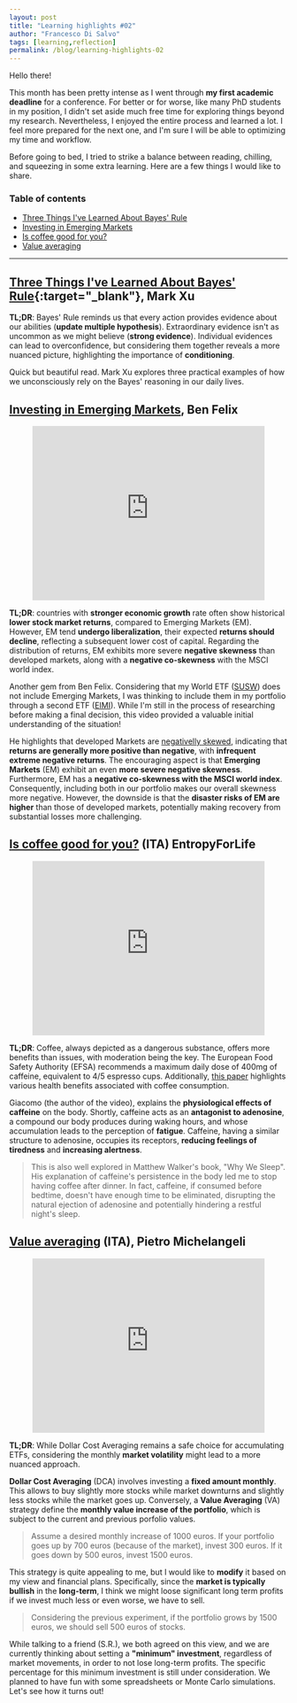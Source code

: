 ```yaml
---
layout: post
title: "Learning highlights #02"
author: "Francesco Di Salvo"
tags: [learning,reflection]
permalink: /blog/learning-highlights-02
---
```


Hello there!

This month has been pretty intense as I went through **my first academic deadline** for a conference. For better or for worse, like many PhD students in my position, I didn't set aside much free time for exploring things beyond my research. Nevertheless, I enjoyed the entire process and learned a lot. I feel more prepared for the next one, and I'm sure I will be able to optimizing my time and workflow.

Before going to bed, I tried to strike a balance between reading, chilling, and squeezing in some extra learning. Here are a few things I would like to share.

### Table of contents

* [Three Things I've Learned About Bayes' Rule](#three-things-ive-learned-about-bayes-ruletarget_blank-mark-xu)
* [Investing in Emerging Markets](#investing-in-emerging-markets-ben-felix)
* [Is coffee good for you?](#is-coffee-good-for-you-ita-entropyforlife)
* [Value averaging](#value-averaging-ita-pietro-michelangeli)

---

## [Three Things I've Learned About Bayes' Rule](https://markxu.com/three-bayes-learnings){:target="_blank"}, Mark Xu

**TL;DR**: Bayes' Rule reminds us that every action provides evidence about our abilities (**update multiple hypothesis**). Extraordinary evidence isn't as uncommon as we might believe (**strong evidence**). Individual evidences can lead to overconfidence, but considering them together reveals a more nuanced picture, highlighting the importance of **conditioning**.

Quick but beautiful read. Mark Xu explores three practical examples of how we unconsciously rely on the Bayes' reasoning in our daily lives.

## [Investing in Emerging Markets](https://www.youtube.com/watch?v=DEV49qY0TP8), Ben Felix

<center>
<iframe 
    width="420" 
    height="315"
    src="https://www.youtube.com/embed/DEV49qY0TP8" 
    frameborder="0" 
    allowfullscreen>
</iframe>
</center>

**TL;DR**: countries with **stronger economic growth** rate often show historical **lower stock market returns**, compared to Emerging Markets (EM). However, EM tend **undergo liberalization**, their expected **returns should decline**, reflecting a subsequent lower cost of capital. 
Regarding the distribution of returns, EM exhibits more severe **negative skewness** than developed markets, along with a **negative co-skewness** with the MSCI world index.

Another gem from Ben Felix. Considering that my World ETF ([SUSW](https://www.justetf.com/it/etf-profile.html?isin=IE00BYX2JD69)) does not include Emerging Markets, I was thinking to include them in my portfolio through a second ETF ([EIMI](https://www.justetf.com/en/etf-profile.html?isin=IE00BKM4GZ66#chart)). While I'm still in the process of researching before making a final decision, this video provided a valuable initial understanding of the situation!

He highlights that developed Markets are [negativelly skewed](https://corporatefinanceinstitute.com/resources/data-science/negatively-skewed-distribution/), indicating that **returns are generally more positive than negative**, with **infrequent extreme negative returns**. The encouraging aspect is that **Emerging Markets** (EM) exhibit an even **more severe negative skewness**. Furthermore, EM has a **negative co-skewness with the MSCI world index**. Consequently, including both in our portfolio makes our overall skewness more negative. However, the downside is that the **disaster risks of EM are higher** than those of developed markets, potentially making recovery from substantial losses more challenging.


## [Is coffee good for you?](https://www.youtube.com/watch?v=fsUzAdmImOU) (ITA) EntropyForLife

<center>
<iframe 
    width="420" 
    height="315"
    src="https://www.youtube.com/embed/fsUzAdmImOU" 
    frameborder="0" 
    allowfullscreen>
</iframe>
</center>

**TL;DR**: Coffee, always depicted as a dangerous substance, offers more benefits than issues, with moderation being the key. The European Food Safety Authority (EFSA) recommends a maximum daily dose of 400mg of caffeine, equivalent to 4/5 espresso cups. Additionally, [this paper](https://www.bmj.com/content/359/bmj.j5024) highlights various health benefits associated with coffee consumption.

Giacomo (the author of the video), explains the **physiological effects of caffeine** on the body. Shortly, caffeine acts as an **antagonist to adenosine**, a compound our body produces during waking hours, and whose accumulation leads to the perception of **fatigue**. Caffeine, having a similar structure to adenosine, occupies its receptors, **reducing feelings of tiredness** and **increasing alertness**.

> This is also well explored in Matthew Walker's book, "Why We Sleep". His explanation of caffeine's persistence in the body led me to stop having coffee after dinner. In fact, caffeine, if consumed before bedtime, doesn't have enough time to be eliminated, disrupting the natural ejection of adenosine and potentially hindering a restful night's sleep.

## [Value averaging](https://www.youtube.com/watch?v=D0aYa3Vbb0Q) (ITA), Pietro Michelangeli

<center>
<iframe 
    width="420" 
    height="315"
    src="https://www.youtube.com/embed/D0aYa3Vbb0Q" 
    frameborder="0" 
    allowfullscreen>
</iframe>
</center>

**TL;DR**: While Dollar Cost Averaging remains a safe choice for accumulating ETFs, considering the monthly **market volatility** might lead to a more nuanced approach. 

**Dollar Cost Averaging** (DCA) involves investing a **fixed amount monthly**. This allows to buy slightly more stocks while market downturns and slightly less stocks while the market goes up. Conversely, a **Value Averaging** (VA) strategy define the **monthly value increase of the portfolio**, which is subject to the current and previous porfolio values. 

> Assume a desired monthly increase of 1000 euros. If your portfolio goes up by 700 euros (because of the market), invest 300 euros. If it goes down by 500 euros, invest 1500 euros.

This strategy is quite appealing to me, but I would like to **modify** it based on my view and financial plans. Specifically, since the **market is typically bullish** in the **long-term**, I think we might loose significant long term profits if we invest much less or even worse, we have to sell. 

> Considering the previous experiment, if the portfolio grows by 1500 euros, we should sell 500 euros of stocks. 

While talking to a friend (S.R.), we both agreed on this view, and we are currently thinking about setting a **"minimum" investment**, regardless of market movements, in order to not lose long-term profits. The specific percentage for this minimum investment is still under consideration. We planned to have fun with some spreadsheets or Monte Carlo simulations. Let's see how it turns out! 
